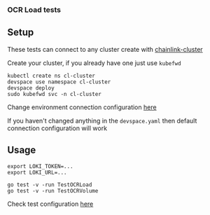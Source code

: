 ### OCR Load tests

## Setup

These tests can connect to any cluster create with [chainlink-cluster](../../../charts/chainlink-cluster/README.md)

Create your cluster, if you already have one just use `kubefwd`

```
kubectl create ns cl-cluster
devspace use namespace cl-cluster
devspace deploy
sudo kubefwd svc -n cl-cluster
```

Change environment connection configuration [here](../../../charts/chainlink-cluster/connect.toml)

If you haven't changed anything in the `devspace.yaml` then default connection configuration will work

## Usage

```
export LOKI_TOKEN=...
export LOKI_URL=...

go test -v -run TestOCRLoad
go test -v -run TestOCRVolume
```

Check test configuration [here](config.toml)
